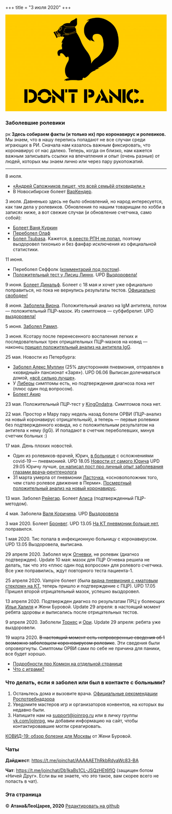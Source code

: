 +++
title = "3 июля 2020"
+++

![DO NOT PANIC](do-not-panic-skuns-protivogaz.jpg)

### Заболевшие ролевики
рк 
**Здесь собираем факты (и только их) про коронавирус и ролевиков.** Мы знаем, что в нашу перепись попадают не все случаи среди играющих в РИ. Сначала нам казалось важным фиксировать, что коронавирус от нас далеко. Теперь, когда он близко, нам кажется важным записывать ссылки на впечатления и опыт (очень разные) от людей, которых мы знаем лично или через пару рукопожатий.

* * *


8 июля. 

* [«Андрей Сапожников пишет, что всей семьёй отковидили.»](https://vk.com/wall1933623_663)
* В Новосибирске болеет [ВарКендер](https://vk.com/wall12832198_25144).

3 июля. Давненько здесь не было обновлений, но народ интересуется, как там дела у ролевиков. Обновления по нашим товарищам по хобби в записях ниже, а вот свежие случаи (и обновление счетчика, само собой):

* [Болеет Ваня Куркин](https://web.facebook.com/iv.kurkin/posts/3601799833182386?__cft__[0]=AZX5oakt1oean4_etrSZDFOeSlrMrXpQLLk3yI-hN_qzmOoLzfUZWRmyhJrHa7QRIUlAXNBto27PjDMujW09Hay_IhxxAsn7IF2FcgO-H_5MUZpzVxnsWiDqDZ_HJtgZfTE&__tn__=%2CO%2CP-R)
* [Переболел Олаф](https://vk.com/wall1431289_1820)
* [Болел Tsubasa](https://mobile.twitter.com/SpbTsubasa/status/1271758083241451520). Кажется, [в реестр РПН не попал](https://mobile.twitter.com/SpbTsubasa/status/1272454583562969089), поэтому выздоровел тихонько и без фанфар исключения из официальной статистики. 


11 июня. 

* Переболел Сеффолк ([комментарий под постом](https://vk.com/wall3164462_29602?reply=29610&thread=29604)).
* [Положительный тест у Лисиц Линнх](https://vk.com/wall2306669_16097). UPD [Выздоровела!](https://vk.com/wall2306669_16521)

9 июня. [Болеет Динальф](https://vk.com/wall1260103_2520). Болеет с 18 мая и хочет уже официально поправиться, но пока не вернулись результаты тестов. [Официально свободен!](https://vk.com/wall1260103_2563)

8 июня. [Заболела Вирна](https://t.me/c/1274242365/68030). Положительный анализ на IgM антитела, потом — положительный ПЦР-мазок. Из симптомов — субфибрелит. UPD [выздоровела!](https://t.me/c/1274242365/69723)

5 июня. [Заболел Рамил](https://vk.com/wall4808210_735).

3 июня. Ксотару после перенесенного воспаления легких и последовательных трех отрицательных ПЦР-мазков на ковид — наконец [пришел положительный анализ на антитела IgG](https://t.me/c/1274242365/66964). 

25 мая. Новости из Петербурга:

* [Заболел Алекс Муллин](https://t.me/c/1274242365/64721) (25% двусторонняя пневмония, отправлен в  «ковидный» пансионат «Заря»). UPD 06.06 Выписан долечиваться домой, [«всё сильно лучше»](https://t.me/c/1274242365/67867).
* У [Либеры](https://vk.com/wall759538_6251?reply=6273&thread=6271) симптомы есть, но подтверждения диагноза пока нет (плюс один под вопросом).
* [Болеет Акир](https://vk.com/wall19060011_17375)

23 мая. Положительный ПЦР-тест у [KingOndatra](https://mobile.twitter.com/King_Ondatra/status/1263777267332919296). Симптомов пока нет.

22 мая. Простор и Мару пару недель назад болели ОРВИ (ПЦР-анализ на новый коронавирус отрицательный), а теперь — первые ролевики без подтвержденного ковида, но с положительным результатом на антитела к нему (IgG). И попадают в счетчик переболевших, минуя счетчик больных :)

17 мая. День плохих новостей. 

* Один из ролевиков-врачей, Юрич, [в больнице](https://www.facebook.com/anna.abramenkova.98/posts/3075466069205449) с осложнениями сovid-19 — пневмонией. UPD 18.05 [Новости от самого Юрича](https://www.facebook.com/tihmyanov/posts/2972871472780650) UPD 29.05 Юричу лучше, [он написал пост про личный опыт заболевания глазами врача-рентгенолога](https://zabzamok.livejournal.com/380370.html)
* 31 марта умерла от пневмонии [Ласточка](https://vk.com/wall-188350311_2613), «основоположник того, чем стало ролевое движение в Перми». [Посмертный положительный анализ на новый коронавирус](https://vk.com/wall730795_5145).

13 мая. Заболел [Рейегар](https://vk.com/wall8056731_2719).
Болеет [Алиса](https://vk.com/wall50940468_19073) (подтвержденный ПЦР-методом).

4 мая. Заболела [Валя Коричина](https://www.facebook.com/1507445974/posts/10217286340779690/?d=n). UPD [Выздоровела](https://t.me/valya_and/526)

3 мая 2020. Болеет [Бронвег](https://vk.com/wall982602_6555). UPD 13.05 [На КТ пневмонии больше нет](https://vk.com/wall982602_6799), поправился.

1 мая 2020. Тис попала в инфекционную больницу с коронавирусом. UPD 13.05 Выздоровела, выписана.

29 апреля 2020. Заболел муж [Огневки](https://vk.com/wall48987_3469), не ролевик (диагноз подтвержден). Update 10 мая: мазок для ПЦР Огневка решила не делать, так что это «плюс один под вопросом» для ролевого счетчика. Все уже поправились, ждут повторного теста пациента-1.

25 апреля 2020. Vampire болеет (была [видна пневмония с «матовым стеклом» на КТ](https://t.me/c/1274242365/53387), теперь пришло и подтверждение с ПЦР). UPD 17.05 Пришел второй отрицательный мазок, успешно выздоровел. 

13 апреля 2020. Подтвержден диагноз по результатам ПРЦ у болеющих [Ильи Халиля](https://vk.com/wall4329581_1117) и Жени Буровой. Update 29 апреля: в настоящий момент ребята здоровы и выписались после отрицательных тестов.

9 апреля 2020. Заболели [Торкес](https://www.facebook.com/anna.torkes/posts/2956225221080970) и [Ори](https://vk.com/wall3409833_4143). Update 29 апреля: ребята уже выздоровели. 
 
19 марта 2020. ~~В настоящий момент есть непроверенные сведения об 1 возможно заболевшем короновирусом ролевике~~. Эти сведения были опровергнуты. Симптомы ОРВИ сами по себе не причина для паники, все будет хорошо.
 
 - [Подробности про Комкон на отдельной странице](comcon)
 - [Что с играми?](cancel-games)

### Что делать, если я заболел или был в контакте с больными?

1. Останьтесь дома и вызовите врача. [Официальные рекомендации Роспотребнадзора](https://rospotrebnadzor.ru/about/info/news_time/news_details.php?ELEMENT_ID=13566)
2. Уведомите мастеров игр и организаторов конвентов, на которых вы недавно были.
3. Напишите нам на <support@joinrpg.ru> или в личку группы [vk.com/joinrpg](https://vk.com/joinrpg), мы добавим информацию на сайт, чтобы контактировавшие могли среагировать.

[КОВИД-19: обзор болезни для Москвы](https://docs.google.com/document/d/1L_1G5dqcFpvQk0ZKDQB2zZ_b4LpF-ddaU6DeM6AhHeI/edit) от Жени Буровой.

### Чаты

**Дайджест**: <https://t.me/joinchat/AAAAAEThRkbRdyaWc83-BA>

**Чат**: <https://t.me/joinchat/Db1kaBs1CL-JSQzHEt6fIQ> (защищен ботом «Ничей Друг». Если вы не знаете, что это такое, вам скорее всего не попасть в чат).

### Эта страница

© **Атана&ЛеоЦарев, 2020**
[Редактировать на github](https://github.com/leotsarev/corona-comcon/blob/master/content/_index.md)
